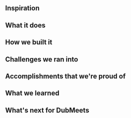 ## Inspiration

## What it does

## How we built it

## Challenges we ran into

## Accomplishments that we're proud of

## What we learned

## What's next for DubMeets
